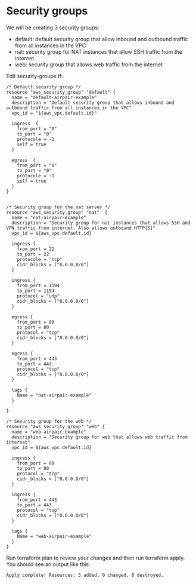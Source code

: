 # Security groups

We will be creating 3 security groups:

- default: default security group that allow inbound and outbound traffic from all instances in the VPC
- nat: security group for NAT instances that allow SSH traffic from the internet
- web: security group that allows web traffic from the internet

Edit security-groups.tf:
```console
/* Default security group */
resource "aws_security_group" "default" {
  name = "default-airpair-example"
  description = "Default security group that allows inbound and outbound traffic from all instances in the VPC"
  vpc_id = "${aws_vpc.default.id}"
  
  ingress  {
    from_port = "0"
    to_port = "0"
    protocole = -1
    self = true  
  }
  
  egress  {
    from_port = "0"
    to_port = "0"
    protocole = -1
    self = true  
  }
}


/* Security group for the nat server */
resource "aws_security_group" "nat"  {
  name = "nat-airpair-example"
  description = "Security group for nat instances that allows SSH and VPN traffic from internet. Also allows outbound HTTP[S]"
  vpc_id = ${aws_vpc.default.id}
  
  ingress {
    from_port = 22
    to_port = 22
    protocole = "tcp"
    cidr_blocks = ["0.0.0.0/0"]
  }
  
  ingress {
    from_port = 1194
    to_port = 1194
    protocol = "udp"
    cidr_blocks = ["0.0.0.0/0"]
  }
  
  egress {
    from_port = 80
    to_port = 80
    protocol = "tcp"
    cidr_blocks = ["0.0.0.0/0"]
  }
  
  egress {
    from_port = 443
    to_port = 443
    protocol = "tcp"
    cidr_blocks = ["0.0.0.0/0"]
  }
  
  tags {
    Name = "nat-airpair-example"
  }
  
}

/* Security group for the web */
resource "aws_security_group" "web" {
  name = "web-airpair-example"
  description = "Security group for web that allows web traffic from internet"
  vpc_id = ${aws_vpc.default.id}
  
  ingress {
    from_port = 80
    to_port = 80
    protocol = "tcp"
    cidr_blocks = ["0.0.0.0/0"]
  }
  
  ingress {
    from_port = 443
    to_port = 443
    protocol = "tcp"
    cidr_blocks = ["0.0.0.0/0"]
  }
  
  tags {
    Name = "web-airpair-example"
  }
}
```

Run terraform plan to review your changes and then run terraform apply. You should see an output like this:
```console
Apply complete! Resources: 3 added, 0 changed, 0 destroyed.
```


